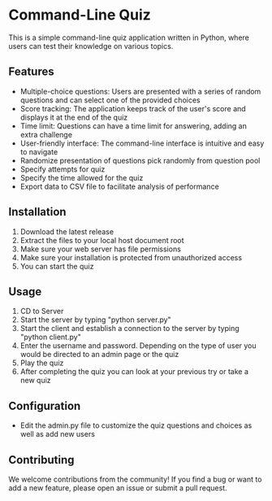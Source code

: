 # Command-Line Quiz

This is a simple command-line quiz application written in Python, where users can test their knowledge on various topics.

## Features

- Multiple-choice questions: Users are presented with a series of random questions and can select one of the provided choices
- Score tracking: The application keeps track of the user's score and displays it at the end of the quiz
- Time limit: Questions can have a time limit for answering, adding an extra challenge
- User-friendly interface: The command-line interface is intuitive and easy to navigate
- Randomize presentation of questions pick randomly from question pool
- Specify attempts for quiz
- Specify the time allowed for the quiz
- Export data to CSV file to facilitate analysis of performance

## Installation

1. Download the latest release
2. Extract the files to your local host document root
3. Make sure your web server has file permissions
4. Make sure your installation is protected from unauthorized access
5. You can start the quiz

## Usage

1. CD to Server
2. Start the server by typing "python server.py"
3. Start the client and establish a connection to the server by typing "python client.py"
4. Enter the username and password. Depending on the type of user you would be directed to an admin page or the quiz
5. Play the quiz
6. After completing the quiz you can look at your previous try or take a new quiz

## Configuration

- Edit the admin.py file to customize the quiz questions and choices as well as add new users

## Contributing
We welcome contributions from the community! If you find a bug or want to add a new feature, please open an issue or submit a pull request.
